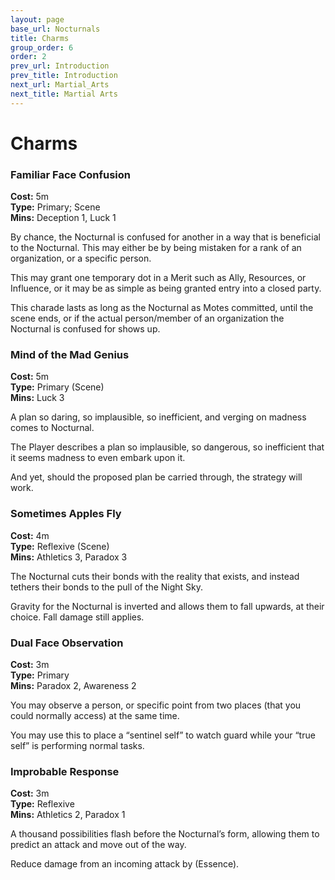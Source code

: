 ```yaml
---
layout: page
base_url: Nocturnals
title: Charms
group_order: 6
order: 2
prev_url: Introduction
prev_title: Introduction
next_url: Martial_Arts
next_title: Martial Arts
---
```


Charms
======

### Familiar Face Confusion

**Cost:** 5m  
**Type:** Primary; Scene  
**Mins:** Deception 1, Luck 1

By chance, the Nocturnal is confused for another in a way that is
beneficial to the Nocturnal. This may either be by being mistaken for a
rank of an organization, or a specific person.

This may grant one temporary dot in a Merit such as Ally, Resources, or
Influence, or it may be as simple as being granted entry into a closed
party.

This charade lasts as long as the Nocturnal as Motes committed, until
the scene ends, or if the actual person/member of an organization the
Nocturnal is confused for shows up.

### Mind of the Mad Genius

**Cost:** 5m  
**Type:** Primary (Scene)  
**Mins:** Luck 3

A plan so daring, so implausible, so inefficient, and verging on madness
comes to Nocturnal.

The Player describes a plan so implausible, so dangerous, so inefficient
that it seems madness to even embark upon it.

And yet, should the proposed plan be carried through, the strategy will
work.

### Sometimes Apples Fly

**Cost:** 4m  
**Type:** Reflexive (Scene)  
**Mins:** Athletics 3, Paradox 3

The Nocturnal cuts their bonds with the reality that exists, and instead
tethers their bonds to the pull of the Night Sky.

Gravity for the Nocturnal is inverted and allows them to fall upwards,
at their choice. Fall damage still applies.

### Dual Face Observation

**Cost:** 3m  
**Type:** Primary  
**Mins:** Paradox 2, Awareness 2

You may observe a person, or specific point from two places (that you
could normally access) at the same time.

You may use this to place a “sentinel self” to watch guard while your
“true self” is performing normal tasks.

### Improbable Response

**Cost:** 3m  
**Type:** Reflexive  
**Mins:** Athletics 2, Paradox 1

A thousand possibilities flash before the Nocturnal’s form, allowing
them to predict an attack and move out of the way.

Reduce damage from an incoming attack by (Essence).
